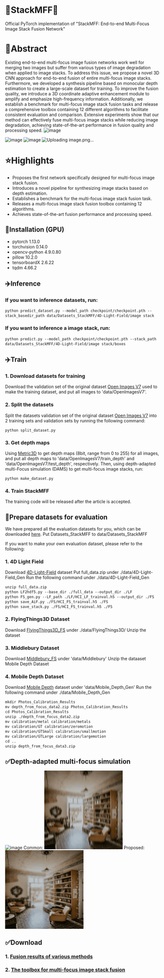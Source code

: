 # 🚀StackMFF🚀
Official PyTorch implementation of "StackMFF: End-to-end Multi-Focus Image Stack Fusion Network"
# 🌼Abstract
Existing end-to-end multi-focus image fusion networks work well for merging two images but suffer from various types of image degradation when applied to image stacks. To address this issue, we propose a novel 3D CNN approach for end-to-end fusion of entire multi-focus image stacks. Furthermore, we developed a synthesis pipeline based on monocular depth estimation to create a large-scale dataset for training. To improve the fusion quality, we introduce a 3D coordinate adaptive enhancement module to amplify and emphasize high-frequency information. Additionally, we establish a benchmark for multi-focus image stack fusion tasks and release a comprehensive toolbox containing 12 different algorithms to facilitate consistent evaluation and comparison. Extensive experiments show that our method can effectively fuse multi-focus image stacks while reducing image degradation, achieving state-of-the-art performance in fusion quality and processing speed.
![image](https://github.com/user-attachments/assets/5f4fb183-0716-478d-b696-7ba433d56e4a)

![image](https://github.com/user-attachments/assets/60c88b7d-9655-42ec-a382-42a52857bac2)
![image](https://github.com/user-attachments/assets/9ff49f42-071b-485b-9a32-b2730aee085b)
![Uploading image.png…]()

# ⭐Highlights
- Proposes the first network specifically designed for multi-focus image stack fusion.
- Introduces a novel pipeline for synthesizing image stacks based on depth estimation.
- Establishes a benchmark for the multi-focus image stack fusion task.
- Releases a multi-focus image stack fusion toolbox containing 12 algorithms.
- Achieves state-of-the-art fusion performance and processing speed.

## 🔨Installation (GPU)
- pytorch 1.13.0
- torchvision 0.14.0
- opencv-python 4.9.0.80
- pillow 10.2.0
- tensorboardX 2.6.22
- tqdm 4.66.2

## ✈️Inference
### If you want to inference datasets, run:
```
python predict_dataset.py --model_path checkpoint/checkpoint.pth --stack_basedir_path data/Datasets_StackMFF/4D-Light-Field/image stack
```
### If you want to inference a image stack, run:
```
python predict.py --model_path checkpoint/checkpoint.pth --stack_path data/Datasets_StackMFF/4D-Light-Field/image stack/boxes
```

## ✈️Train
### 1. Download datasets for training
Download the validation set of the original dataset [Open Images V7](https://github.com/cvdfoundation/open-images-dataset#download-full-dataset-with-google-storage-transfer) used to make the training dataset, and put all images to 'data/OpenImagesV7'.
### 2. Split the datasets
Split the datasets validation set of the original dataset [Open Images V7](https://github.com/cvdfoundation/open-images-dataset#download-full-dataset-with-google-storage-transfer) into 2 training sets and validation sets by running the following command:
```
python split_dataset.py
```
### 3. Get depth maps
Using [Metric3D](https://github.com/YvanYin/Metric3D) to get depth maps (8bit, range from 0 to 255) for all images, and put all depth maps to 'data/OpenImagesV7/train_depth' and 'data/OpenImagesV7/test_depth', respectively. Then, using depth-adapted multi-Focus simulation (DAMS) to get multi-focus image stacks, run:
```
python make_dataset.py
```
### 4. Train StackMFF
The training code will be released after the article is accepted.

## 🌈Prepare datasets for evaluation
We have prepared all the evaluation datasets for you, which can be downloaded [here](https://pan.baidu.com/s/1RJ0melbyYHelvEbkaANp_Q?pwd=cite).
Put Datasets_StackMFF to data/Datasets_StackMFF

If you want to make your own evaluation dataset, please refer to the following:

### 1. 4D Light Field
Download [4D-Light-Field](https://lightfield-analysis.uni-konstanz.de/) dataset
Put full_data.zip under ./data/4D-Light-Field_Gen
Run the following command under ./data/4D-Light-Field_Gen

```
unzip full_data.zip
python LF2hdf5.py --base_dir ./full_data --output_dir ./LF
python FS_gen.py --LF_path ./LF/HCI_LF_trainval.h5 --output_dir ./FS
python save_AiF.py ./FS/HCI_FS_trainval.h5 ./FS
python save_stack.py ./FS/HCI_FS_trainval.h5 ./FS
```

### 2. FlyingThings3D Dataset
Download [FlyingThings3D_FS](https://drive.google.com/file/d/19n3QGhg-IViwt0aqQ4rR8J3sO60PoWgL/view?usp=sharing) under ./data/FlyingThings3D/
Unzip the dataset

### 3. Middlebury Dataset

Download [Middlebury_FS](https://drive.google.com/file/d/1FDXf47Qp1-dT_C7bo30ZySvvPAgJf5FU/view?usp=sharing) under 'data/Middlebury'
Unzip the dataaset
Mobile Depth Dataset

### 4. Mobile Depth Dataset
Download [Mobile Depth](https://www.supasorn.com/dffdownload.html) dataset under 'data/Mobile_Depth_Gen'
Run the following command under ./data/Mobile_Depth_Gen
```
mkdir Photos_Calibration_Results
mv depth_from_focus_data2.zip Photos_Calibration_Results
cd Photos_Calibration_Results
unzip ./depth_from_focus_data2.zip
mv calibration/metal calibration/metals
mv calibration/GT calibration/zeromotion
mv calibration/GTSmall calibration/smallmotion
mv calibration/GTLarge calibration/largemotion
cd ..
unzip depth_from_focus_data3.zip
```

## ✅Depth-adapted multi-focus simulation
![image](https://github.com/user-attachments/assets/2e7927d6-74ea-4fc8-a2d8-2f80a0ad1eca)
Common:
![common](./Visualization/common.gif)
Proposed:
![DMAS](./Visualization/DAMS.gif)


## ✅Download
### 1. [Fusion results of various methods](https://pan.baidu.com/s/1PSZLc-wvsePbqXATl3ZOpg?pwd=cite)

### 2. [The toolbox for multi-focus image stack fusion](https://github.com/Xinzhe99/Toolbox-for-Multi-focus-Image-Stack-Fusion/tree/main)
